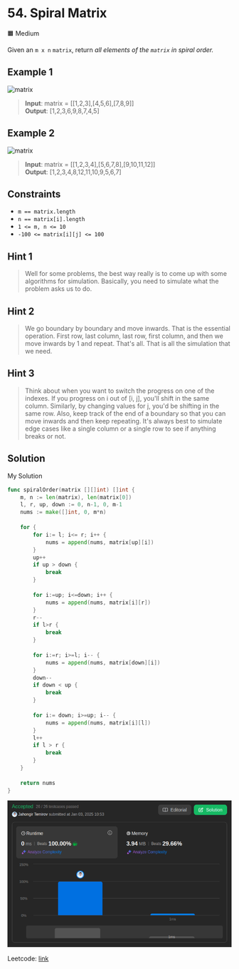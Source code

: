 # 54. Spiral Matrix

🟧 Medium

Given an `m x n` `matrix`, return *all elements of the `matrix` in spiral order.*

## Example 1

![matrix](https://assets.leetcode.com/uploads/2020/11/13/spiral1.jpg)

> **Input**: matrix = [[1,2,3],[4,5,6],[7,8,9]] \
> **Output**: [1,2,3,6,9,8,7,4,5]

## Example 2

![matrix](https://assets.leetcode.com/uploads/2020/11/13/spiral.jpg)

> **Input**: matrix = [[1,2,3,4],[5,6,7,8],[9,10,11,12]] \
> **Output**: [1,2,3,4,8,12,11,10,9,5,6,7]

## Constraints

* `m == matrix.length`
* `n == matrix[i].length`
* `1 <= m, n <= 10`
* `-100 <= matrix[i][j] <= 100`

## Hint 1

> Well for some problems, the best way really is to come up with some algorithms for simulation. Basically, you need to simulate what the problem asks us to do.

## Hint 2

> We go boundary by boundary and move inwards. That is the essential operation. First row, last column, last row, first column, and then we move inwards by 1 and repeat. That's all. That is all the simulation that we need.

## Hint 3

> Think about when you want to switch the progress on one of the indexes. If you progress on i out of [i, j], you'll shift in the same column. Similarly, by changing values for j, you'd be shifting in the same row. Also, keep track of the end of a boundary so that you can move inwards and then keep repeating. It's always best to simulate edge cases like a single column or a single row to see if anything breaks or not.

## Solution

My Solution

```go
func spiralOrder(matrix [][]int) []int {
    m, n := len(matrix), len(matrix[0])
    l, r, up, down := 0, n-1, 0, m-1
    nums := make([]int, 0, m*n)

    for {
        for i:= l; i<= r; i++ {
            nums = append(nums, matrix[up][i])
        }
        up++
        if up > down {
            break
        }

        for i:=up; i<=down; i++ {
            nums = append(nums, matrix[i][r])
        }
        r--
        if l>r {
            break
        }

        for i:=r; i>=l; i-- {
            nums = append(nums, matrix[down][i])
        }
        down--
        if down < up {
            break
        }

        for i:= down; i>=up; i-- {
            nums = append(nums, matrix[i][l])
        }
        l++
        if l > r {
            break
        }
    }

    return nums
}
```

![result](54.png)

Leetcode: [link](https://leetcode.com/problems/spiral-matrix/description)
